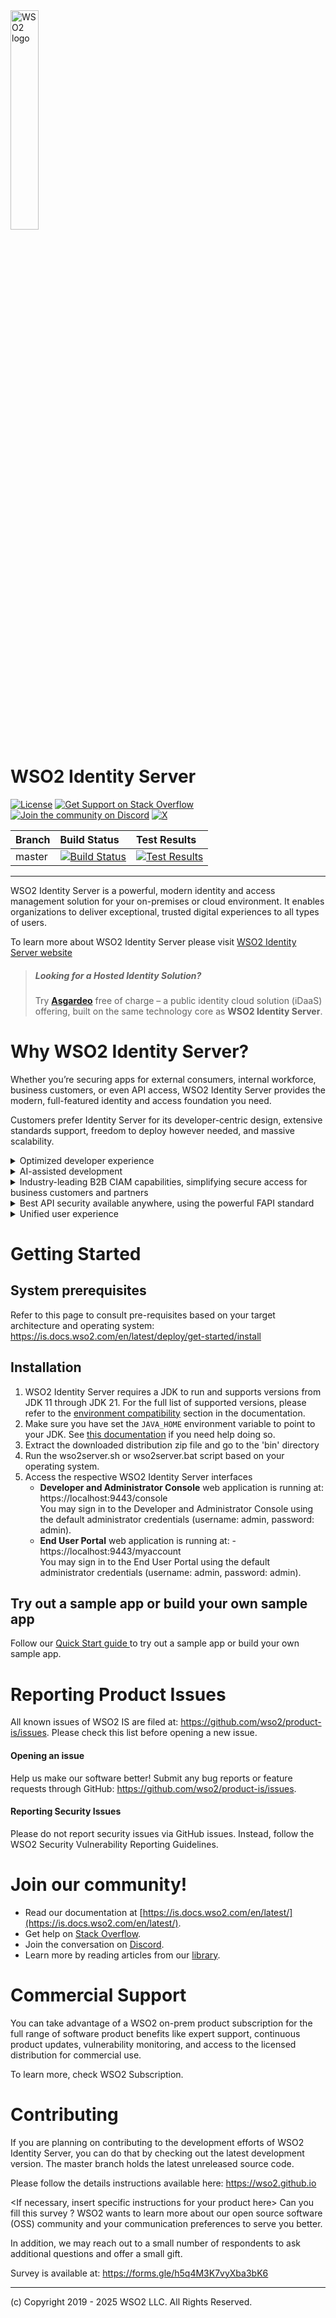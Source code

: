 <a href="http://wso2.com/products/identity-server/">
<img src="https://wso2.cachefly.net/wso2/sites/all/image_resources/wso2-branding-logos/wso2-logo-orange.png" alt="WSO2 logo" width=30% height=30% />

</a>

# WSO2 Identity Server

[![License](https://img.shields.io/badge/License-Apache%202.0-blue.svg)](https://github.com/wso2/product-is/blob/master/LICENSE)
[![Get Support on Stack Overflow](https://img.shields.io/badge/stackoverflow-wso2is-orange)](https://stackoverflow.com/questions/tagged/wso2is)
[![Join the community on Discord](https://img.shields.io/badge/Join%20us%20on-Discord-%23e01563.svg)](https://discord.com/invite/wso2)
[![X](https://img.shields.io/twitter/follow/wso2.svg?style=social&label=Follow)](https://twitter.com/intent/follow?screen_name=wso2)


|  Branch | Build Status | Test Results |
| :------------ |:------------- |:-------------
| master      | [![Build Status](https://wso2.org/jenkins/job/products/job/product-is/badge/icon)](https://wso2.org/jenkins/job/products/job/product-is/) | [![Test Results](https://wso2.org/jenkins/job/products/job/product-is/badge/icon)](https://wso2.org/jenkins/job/products/job/product-is/lastBuild/testReport/) |

---

WSO2 Identity Server is a powerful, modern identity and access management solution for your on-premises or cloud environment. It enables organizations to deliver exceptional, trusted digital experiences to all types of users.

To learn more about WSO2 Identity Server please visit [WSO2 Identity Server website](https://wso2.com/identity-server/)


> ##### Looking for a Hosted Identity Solution?
> Try **[Asgardeo](https://wso2.com/asgardeo/)** free of charge – a public identity cloud solution (iDaaS) offering, built on the same technology core as **WSO2 Identity Server**.


Why WSO2 Identity Server?
=========================
Whether you’re securing apps for external consumers, internal workforce, business customers, or even API access, WSO2 Identity Server provides the modern, full-featured identity and access foundation you need. 

Customers prefer Identity Server for its developer-centric design, extensive standards support, freedom to deploy however needed, and massive scalability.

<details>
  <summary>Optimized developer experience</summary>
          
    - New visual designer that simplifies development of authentication flows. 
    - New templates to easily configure apps and authentication methods. 
    - Simplified use of RBAC to define fine-grained API access policies. 
    - New authentication API for in-app authentication, further streamlining user access. 
</details>

<details>
  <summary>AI-assisted development</summary>
            
    - Natural language for login flow requirements to automatically generate complex authentication flows. 
    - Assisted brand matching to automatically generate all UX components
</details>

<details>
  <summary>Industry-leading B2B CIAM capabilities, simplifying secure access for business customers and partners</summary>
              
    - Advanced RBAC to define delegated administration rights.
    - Choice of login options per customer, including enterprise IDP. 
    - Subscription model to ensure the right apps are available to customers.
    - Customizable branding per customer to ensure the highest user engagement.
    - Rich support for various organization hierarchies, such as B2B2C. 
</details>

<details>
  <summary>Best API security available anywhere, using the powerful FAPI standard</summary>
              
    - Additional security features built on top of the OAuth2 standard.
    - Originating in financial services, but now desired by many industries. 
</details>

<details>
  <summary>Unified user experience</summary>
              
    - All-new administrative console.
    - Shared with [Asgardeo](https://wso2.com/asgardeo/) and Private Identity Cloud. 
</details>


Getting Started
===================
## System prerequisites

Refer to this page to consult pre-requisites based on your target architecture and operating system: https://is.docs.wso2.com/en/latest/deploy/get-started/install

Installation
----------------------------------

1. WSO2 Identity Server requires a JDK to run and supports versions from JDK 11 through JDK 21. For the full list of supported versions, please refer to the [environment compatibility](https://is.docs.wso2.com/en/latest/deploy/get-started/install/#environment-compatibility) section in the documentation.
2. Make sure you have set the `JAVA_HOME` environment variable to point to your JDK. See [this documentation](https://is.docs.wso2.com/en/latest/deploy/get-started/install/#install-on-different-platforms) if you need help doing so. 
3. Extract the downloaded distribution zip file and go to the 'bin' directory
4. Run the wso2server.sh or wso2server.bat script based on your operating system.
5. Access the respective WSO2 Identity Server interfaces
    * **Developer and Administrator Console** web application is running at: https://localhost:9443/console \
      You may sign in to the Developer and Administrator Console using the default administrator credentials (username: admin, password: admin).
    * **End User Portal** web application is running at: - https://localhost:9443/myaccount \
      You may sign in to the End User Portal using the default administrator credentials (username: admin, password: admin).

## Try out a sample app or build your own sample app

Follow our [Quick Start guide ](https://is.docs.wso2.com/en/latest/get-started/start-integrating-apps/) to try out a sample app or build your own sample app.

Reporting Product Issues
========================
All known issues of WSO2 IS are filed at: https://github.com/wso2/product-is/issues. Please check this list before opening a new issue.

#### Opening an issue
Help us make our software better! Submit any bug reports or feature requests through GitHub: https://github.com/wso2/product-is/issues.

#### Reporting Security Issues
Please do not report security issues via GitHub issues. Instead, follow the WSO2 Security Vulnerability Reporting Guidelines.


Join our community!
========================
- Read our documentation at [https://is.docs.wso2.com/en/latest/](https://is.docs.wso2.com/en/latest/).
- Get help on [Stack Overflow](https://stackoverflow.com/questions/tagged/wso2-is).
- Join the conversation on [Discord](https://discord.gg/wso2).
- Learn more by reading articles from our [library](https://wso2.com/library/).





Commercial Support
==================
You can take advantage of a WSO2 on-prem product subscription for the full range of software product benefits like expert support, continuous product updates, vulnerability monitoring, and access to the licensed distribution for commercial use.

To learn more, check WSO2 Subscription.



Contributing
===============
If you are planning on contributing to the development efforts of WSO2 Identity Server, you can do that by checking out the latest development version. The master branch holds the latest unreleased source code.

Please follow the details instructions available here: https://wso2.github.io  

<If necessary, insert specific instructions for your product here>
Can you fill this survey ?
WSO2 wants to learn more about our open source software (OSS) community and your communication preferences to serve you better.

In addition, we may reach out to a small number of respondents to ask additional questions and offer a small gift.

Survey is available at: https://forms.gle/h5q4M3K7vyXba3bK6 

---------------------------------------------------------------------------
(c) Copyright 2019 - 2025 WSO2 LLC. All Rights Reserved.
